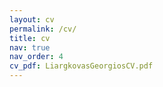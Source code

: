 ```yaml
---
layout: cv
permalink: /cv/
title: cv
nav: true
nav_order: 4
cv_pdf: LiargkovasGeorgiosCV.pdf
---
```

